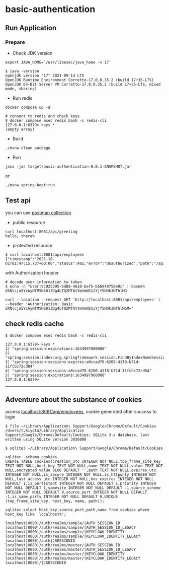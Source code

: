 # basic-authentication

## Run Application

### Prepare

- Check JDK version

```shell
export JAVA_HOME=`/usr/libexec/java_home -v 17`

$ java -version
openjdk version "17" 2021-09-14 LTS
OpenJDK Runtime Environment Corretto-17.0.0.35.2 (build 17+35-LTS)
OpenJDK 64-Bit Server VM Corretto-17.0.0.35.2 (build 17+35-LTS, mixed mode, sharing)
```

- Run redis

```shell
docker compose up -d

# connect to redis and check keys 
$ docker compose exec redis bash -c redis-cli
127.0.0.1:6379> keys *
(empty array)
```

- Build

```shell
./mvnw clean package
```

- Run

```shell
java -jar target/basic-authentication-0.0.1-SNAPSHOT.jar
```

or

```shell
./mvnw spring-boot:run
```

## Test api

you can use [postman collection](./postman)

- public resource 

```shell
curl localhost:8081/api/greeting
hello, there%
```

- protected resource 

```shell
$ curl localhost:8081/api/employees
{"timestamp":"2021-10-01T01:47:15.737+00:00","status":401,"error":"Unauthorized","path":"/api/employees"}%
```

with Authorization header

```shell
# decode user information to token
$ echo -n "user:9c025395-5d88-4610-bef5-bb6949758e0c" | base64         
dXNlcjo5YzAyNTM5NS01ZDg4LTQ2MTAtYmVmNS1iYjY5NDk3NThlMG

curl --location --request GET 'http://localhost:8081/api/employees' \
--header 'Authorization: Basic dXNlcjo5YzAyNTM5NS01ZDg4LTQ2MTAtYmVmNS1iYjY5NDk3NThlMGM='
```

## check redis cache

```shell
$ docker compose exec redis bash -c redis-cli

127.0.0.1:6379> keys *
1) "spring:session:expirations:1634997000000"
2) "spring:session:index:org.springframework.session.FindByIndexNameSessionRepository.PRINCIPAL_NAME_INDEX_NAME:user"
3) "spring:session:sessions:expires:a0ccad70-6206-41f8-b71d-11fcbc72cd84"
4) "spring:session:sessions:a0ccad70-6206-41f8-b71d-11fcbc72cd84"
5) "spring:session:expirations:1634997960000"
127.0.0.1:6379> 
```

---
## Adventure about the substance of cookies

access [localhost:8081/api/employees](http://localhost:8081/api/employees), cookie generated after success to login

```shell
$ file ~/Library/Application\ Support/Google/Chrome/Default/Cookies
/Users/t.kiyota/Library/Application Support/Google/Chrome/Default/Cookies: SQLite 3.x database, last written using SQLite version 3036000

$ sqlite3 ~/Library/Application\ Support/Google/Chrome/Default/Cookies
```

```sqlite
sqlite> .schema cookies
CREATE TABLE cookies(creation_utc INTEGER NOT NULL,top_frame_site_key TEXT NOT NULL,host_key TEXT NOT NULL,name TEXT NOT NULL,value TEXT NOT NULL,encrypted_value BLOB DEFAULT '',path TEXT NOT NULL,expires_utc INTEGER NOT NULL,is_secure INTEGER NOT NULL,is_httponly INTEGER NOT NULL,last_access_utc INTEGER NOT NULL,has_expires INTEGER NOT NULL DEFAULT 1,is_persistent INTEGER NOT NULL DEFAULT 1,priority INTEGER NOT NULL DEFAULT 1,samesite INTEGER NOT NULL DEFAULT -1,source_scheme INTEGER NOT NULL DEFAULT 0,source_port INTEGER NOT NULL DEFAULT -1,is_same_party INTEGER NOT NULL DEFAULT 0,UNIQUE (top_frame_site_key, host_key, name, path));

sqlite> select host_key,source_port,path,name from cookies where host_key like 'localhost%';

localhost|8000|/auth/realms/sample/|AUTH_SESSION_ID
localhost|8000|/auth/realms/sample/|AUTH_SESSION_ID_LEGACY
localhost|8000|/auth/realms/sample/|KEYCLOAK_IDENTITY
localhost|8000|/auth/realms/sample/|KEYCLOAK_IDENTITY_LEGACY
localhost|8080|/auth|JSESSIONID
localhost|8080|/auth/realms/master/|AUTH_SESSION_ID
localhost|8080|/auth/realms/master/|AUTH_SESSION_ID_LEGACY
localhost|8080|/auth/realms/master/|KEYCLOAK_IDENTITY
localhost|8080|/auth/realms/master/|KEYCLOAK_IDENTITY_LEGACY
localhost|8080|/|JSESSIONID
```
